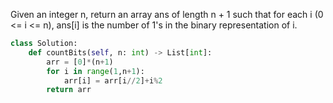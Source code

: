 Given an integer n, return an array ans of length n + 1 such that for each i (0 <= i <= n), ans[i] is the number of 1's in the binary representation of i.

```Python
class Solution:
    def countBits(self, n: int) -> List[int]:
        arr = [0]*(n+1)
        for i in range(1,n+1):
            arr[i] = arr[i//2]+i%2
        return arr
```
